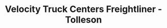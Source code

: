 ---
title: "Velocity Truck Centers Freightliner - Tolleson"
url: /tolleson/velocity-truck-centers-freightliner-tolleson/
shop: shop
---